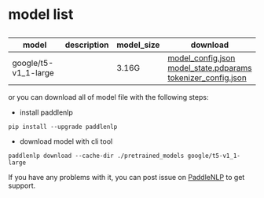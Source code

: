 #  model list

##  

| model  | description | model_size  | download         |
| --- | --- | --- | --- |
|google/t5-v1_1-large|  | 3.16G | [model_config.json](https://bj.bcebos.com/paddlenlp/models/community/google/t5-v1_1-large/model_config.json)<br>[model_state.pdparams](https://bj.bcebos.com/paddlenlp/models/community/google/t5-v1_1-large/model_state.pdparams)<br>[tokenizer_config.json](https://bj.bcebos.com/paddlenlp/models/community/google/t5-v1_1-large/tokenizer_config.json) |

or you can download all of model file with the following steps:

* install paddlenlp

```shell
pip install --upgrade paddlenlp
```

* download model with cli tool

```shell
paddlenlp download --cache-dir ./pretrained_models google/t5-v1_1-large
```

If you have any problems with it, you can post issue on [PaddleNLP](https://github.com/PaddlePaddle/PaddleNLP) to get support.
